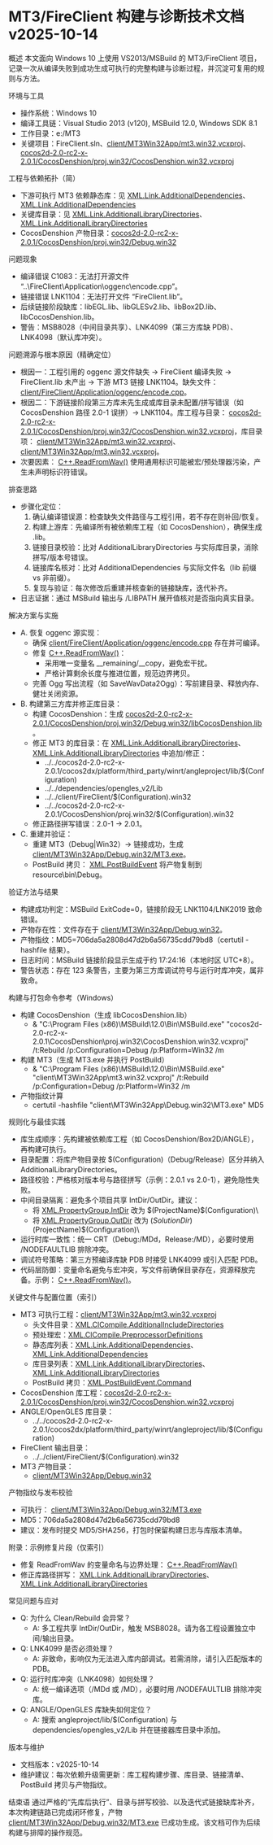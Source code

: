 # MT3/FireClient 构建与诊断技术文档 v2025-10-14

概述
本文面向 Windows 10 上使用 VS2013/MSBuild 的 MT3/FireClient 项目，记录一次从编译失败到成功生成可执行的完整构建与诊断过程，并沉淀可复用的规则与方法。

环境与工具
- 操作系统：Windows 10
- 编译工具链：Visual Studio 2013 (v120), MSBuild 12.0, Windows SDK 8.1
- 工作目录：e:/MT3
- 关键项目：FireClient.sln、[client/MT3Win32App/mt3.win32.vcxproj](client/MT3Win32App/mt3.win32.vcxproj:1)、[cocos2d-2.0-rc2-x-2.0.1/CocosDenshion/proj.win32/CocosDenshion.win32.vcxproj](cocos2d-2.0-rc2-x-2.0.1/CocosDenshion/proj.win32/CocosDenshion.win32.vcxproj:1)

工程与依赖拓扑（简）
- 下游可执行 MT3 依赖静态库：见 [XML.Link.AdditionalDependencies](client/MT3Win32App/mt3.win32.vcxproj:71)、[XML.Link.AdditionalDependencies](client/MT3Win32App/mt3.win32.vcxproj:106)
- 关键库目录：见 [XML.Link.AdditionalLibraryDirectories](client/MT3Win32App/mt3.win32.vcxproj:73)、[XML.Link.AdditionalLibraryDirectories](client/MT3Win32App/mt3.win32.vcxproj:108)
- CocosDenshion 产物目录：[cocos2d-2.0-rc2-x-2.0.1/CocosDenshion/proj.win32/Debug.win32](cocos2d-2.0-rc2-x-2.0.1/CocosDenshion/proj.win32/Debug.win32)

问题现象
- 编译错误 C1083：无法打开源文件 “..\FireClient\Application\oggenc\encode.cpp”。
- 链接错误 LNK1104：无法打开文件 “FireClient.lib”。
- 后续链接阶段缺库：libEGL.lib、libGLESv2.lib、libBox2D.lib、libCocosDenshion.lib。
- 警告：MSB8028（中间目录共享）、LNK4099（第三方库缺 PDB）、LNK4098（默认库冲突）。

问题溯源与根本原因（精确定位）
- 根因一：工程引用的 oggenc 源文件缺失 → FireClient 编译失败 → FireClient.lib 未产出 → 下游 MT3 链接 LNK1104。缺失文件： [client/FireClient/Application/oggenc/encode.cpp](client/FireClient/Application/oggenc/encode.cpp:1)。
- 根因二：下游链接阶段第三方库未先生成或库目录未配置/拼写错误（如 CocosDenshion 路径 2.0-1 误拼）→ LNK1104。库工程与目录： [cocos2d-2.0-rc2-x-2.0.1/CocosDenshion/proj.win32/CocosDenshion.win32.vcxproj](cocos2d-2.0-rc2-x-2.0.1/CocosDenshion/proj.win32/CocosDenshion.win32.vcxproj:1)，库目录项： [client/MT3Win32App/mt3.win32.vcxproj](client/MT3Win32App/mt3.win32.vcxproj:73)、[client/MT3Win32App/mt3.win32.vcxproj](client/MT3Win32App/mt3.win32.vcxproj:108)。
- 次要因素： [C++.ReadFromWav()](client/FireClient/Application/oggenc/oggenc.cpp:42) 使用通用标识可能被宏/预处理器污染，产生未声明标识符错误。

排查思路
- 步骤化定位：
  1) 确认编译错误源：检查缺失文件路径与工程引用，若不存在则补回/恢复。
  2) 构建上游库：先编译所有被依赖库工程（如 CocosDenshion），确保生成 .lib。
  3) 链接目录校验：比对 AdditionalLibraryDirectories 与实际库目录，消除拼写/版本号错误。
  4) 链接库名核对：比对 AdditionalDependencies 与实际文件名（lib 前缀 vs 非前缀）。
  5) 复现与验证：每次修改后重建并核查新的链接缺库，迭代补齐。
- 日志证据：通过 MSBuild 输出与 /LIBPATH 展开值核对是否指向真实目录。

解决方案与实施
- A. 恢复 oggenc 源实现：
  - 确保 [client/FireClient/Application/oggenc/encode.cpp](client/FireClient/Application/oggenc/encode.cpp:1) 存在并可编译。
  - 修复 [C++.ReadFromWav()](client/FireClient/Application/oggenc/oggenc.cpp:42)：
    - 采用唯一变量名 __remaining/__copy，避免宏干扰。
    - 严格计算剩余长度与推进位置，规范边界拷贝。
  - 完善 Ogg 写出流程（如 SaveWavData2Ogg）：写前建目录、释放内存、健壮关闭资源。
- B. 构建第三方库并修正库目录：
  - 构建 CocosDenshion：生成 [cocos2d-2.0-rc2-x-2.0.1/CocosDenshion/proj.win32/Debug.win32/libCocosDenshion.lib](cocos2d-2.0-rc2-x-2.0.1/CocosDenshion/proj.win32/Debug.win32/libCocosDenshion.lib:1)。
  - 修正 MT3 的库目录：在 [XML.Link.AdditionalLibraryDirectories](client/MT3Win32App/mt3.win32.vcxproj:73)、[XML.Link.AdditionalLibraryDirectories](client/MT3Win32App/mt3.win32.vcxproj:108) 中追加/修正：
    - ../../cocos2d-2.0-rc2-x-2.0.1/cocos2dx/platform/third_party/winrt/angleproject/lib/$(Configuration)
    - ../../dependencies/opengles_v2/Lib
    - ../../client/FireClient/$(Configuration).win32
    - ../../cocos2d-2.0-rc2-x-2.0.1/CocosDenshion/proj.win32/$(Configuration).win32
  - 修正路径拼写错误：2.0-1 → 2.0.1。
- C. 重建并验证：
  - 重建 MT3（Debug|Win32）→ 链接成功，生成 [client/MT3Win32App/Debug.win32/MT3.exe](client/MT3Win32App/Debug.win32/MT3.exe)。
  - PostBuild 拷贝： [XML.PostBuildEvent](client/MT3Win32App/mt3.win32.vcxproj:118) 将产物复制到 resource\bin\Debug。

验证方法与结果
- 构建成功判定：MSBuild ExitCode=0，链接阶段无 LNK1104/LNK2019 致命错误。
- 产物存在性：文件存在于 [client/MT3Win32App/Debug.win32](client/MT3Win32App/Debug.win32:1)。
- 产物指纹：MD5=706da5a2808d47d2b6a56735cdd79bd8（certutil -hashfile 结果）。
- 日志时间：MSBuild 链接阶段显示生成于约 17:24:16（本地时区 UTC+8）。
- 警告状态：存在 123 条警告，主要为第三方库调试符号与运行时库冲突，属非致命。

构建与打包命令参考（Windows）
- 构建 CocosDenshion（生成 libCocosDenshion.lib）
  - & "C:\Program Files (x86)\MSBuild\12.0\Bin\MSBuild.exe" "cocos2d-2.0-rc2-x-2.0.1\CocosDenshion\proj.win32\CocosDenshion.win32.vcxproj" /t:Rebuild /p:Configuration=Debug /p:Platform=Win32 /m
- 构建 MT3（生成 MT3.exe 并执行 PostBuild）
  - & "C:\Program Files (x86)\MSBuild\12.0\Bin\MSBuild.exe" "client\MT3Win32App\mt3.win32.vcxproj" /t:Rebuild /p:Configuration=Debug /p:Platform=Win32 /m
- 产物指纹计算
  - certutil -hashfile "client\MT3Win32App\Debug.win32\MT3.exe" MD5

规则化与最佳实践
- 库生成顺序：先构建被依赖库工程（如 CocosDenshion/Box2D/ANGLE），再构建可执行。
- 目录配置：将库产物目录按 $(Configuration)（Debug/Release）区分并纳入 AdditionalLibraryDirectories。
- 路径校验：严格核对版本号与路径拼写（示例：2.0.1 vs 2.0-1），避免隐性失败。
- 中间目录隔离：避免多个项目共享 IntDir/OutDir。建议：
  - 将 [XML.PropertyGroup.IntDir](client/MT3Win32App/mt3.win32.vcxproj:44) 改为 $(ProjectName)\$(Configuration)\
  - 将 [XML.PropertyGroup.OutDir](client/MT3Win32App/mt3.win32.vcxproj:43) 改为 $(SolutionDir)$(ProjectName)\$(Configuration)\
- 运行时库一致性：统一 CRT（Debug:/MDd，Release:/MD），必要时使用 /NODEFAULTLIB 排除冲突。
- 调试符号策略：第三方预编译库缺 PDB 时接受 LNK4099 或引入匹配 PDB。
- 代码层防御：变量命名避免与宏冲突，写文件前确保目录存在，资源释放完备。示例： [C++.ReadFromWav()](client/FireClient/Application/oggenc/oggenc.cpp:42)。

关键文件与配置位置（索引）
- MT3 可执行工程：[client/MT3Win32App/mt3.win32.vcxproj](client/MT3Win32App/mt3.win32.vcxproj:1)
  - 头文件目录：[XML.ClCompile.AdditionalIncludeDirectories](client/MT3Win32App/mt3.win32.vcxproj:58)
  - 预处理宏：[XML.ClCompile.PreprocessorDefinitions](client/MT3Win32App/mt3.win32.vcxproj:60)
  - 静态库列表：[XML.Link.AdditionalDependencies](client/MT3Win32App/mt3.win32.vcxproj:71)、[XML.Link.AdditionalDependencies](client/MT3Win32App/mt3.win32.vcxproj:106)
  - 库目录列表：[XML.Link.AdditionalLibraryDirectories](client/MT3Win32App/mt3.win32.vcxproj:73)、[XML.Link.AdditionalLibraryDirectories](client/MT3Win32App/mt3.win32.vcxproj:108)
  - PostBuild 拷贝：[XML.PostBuildEvent.Command](client/MT3Win32App/mt3.win32.vcxproj:119)
- CocosDenshion 库工程：[cocos2d-2.0-rc2-x-2.0.1/CocosDenshion/proj.win32/CocosDenshion.win32.vcxproj](cocos2d-2.0-rc2-x-2.0.1/CocosDenshion/proj.win32/CocosDenshion.win32.vcxproj:1)
- ANGLE/OpenGLES 库目录：
  - ../../cocos2d-2.0-rc2-x-2.0.1/cocos2dx/platform/third_party/winrt/angleproject/lib/$(Configuration)
- FireClient 输出目录：
  - ../../client/FireClient/$(Configuration).win32
- MT3 产物目录：
  - [client/MT3Win32App/Debug.win32](client/MT3Win32App/Debug.win32:1)

产物指纹与发布校验
- 可执行： [client/MT3Win32App/Debug.win32/MT3.exe](client/MT3Win32App/Debug.win32/MT3.exe)
- MD5：706da5a2808d47d2b6a56735cdd79bd8
- 建议：发布时提交 MD5/SHA256，打包时保留构建日志与库版本清单。

附录：示例修复片段（仅索引）
- 修复 ReadFromWav 的变量命名与边界处理： [C++.ReadFromWav()](client/FireClient/Application/oggenc/oggenc.cpp:42)
- 修正库路径拼写： [XML.Link.AdditionalLibraryDirectories](client/MT3Win32App/mt3.win32.vcxproj:73)、[XML.Link.AdditionalLibraryDirectories](client/MT3Win32App/mt3.win32.vcxproj:108)

常见问题与应对
- Q: 为什么 Clean/Rebuild 会异常？
  - A: 多工程共享 IntDir/OutDir，触发 MSB8028。请为各工程设置独立中间/输出目录。
- Q: LNK4099 是否必须处理？
  - A: 非致命，影响仅为无法进入库内部调试。若需消除，请引入匹配版本的 PDB。
- Q: 运行时库冲突（LNK4098）如何处理？
  - A: 统一编译选项（/MDd 或 /MD），必要时用 /NODEFAULTLIB 排除冲突库。
- Q: ANGLE/OpenGLES 库缺失如何定位？
  - A: 搜索 angleproject/lib/$(Configuration) 与 dependencies/opengles_v2/Lib 并在链接器库目录中添加。

版本与维护
- 文档版本：v2025-10-14
- 维护建议：每次依赖升级需更新：库工程构建步骤、库目录、链接清单、PostBuild 拷贝与产物指纹。

结束语
通过严格的“先库后执行”、目录与拼写校验、以及迭代式链接缺库补齐，本次构建链路已完成闭环修复，产物 [client/MT3Win32App/Debug.win32/MT3.exe](client/MT3Win32App/Debug.win32/MT3.exe) 已成功生成。该文档可作为后续构建与排障的操作规范。